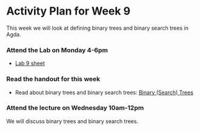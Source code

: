 # Activity Plan for Week 9

This week we will look at defining binary trees and binary search trees in Agda.

### Attend the Lab on Monday 4-6pm

 * [Lab 9 sheet](/files/LectureNotes/files/exercises/lab9.lagda.md)

### Read the handout for this week

 * Read about binary trees and binary search trees: [Binary (Search) Trees](/files/LectureNotes/files/BST.lagda.md)
 
### Attend the lecture on Wednesday 10am-12pm

  We will discuss binary trees and binary search trees.